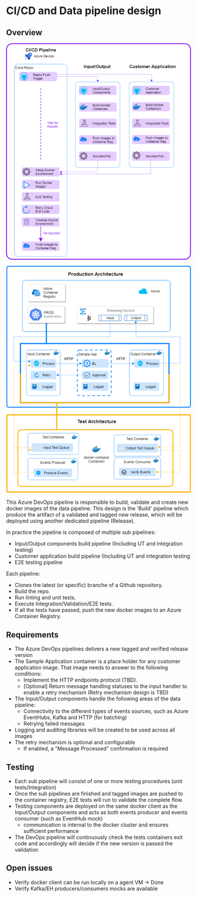 # CI/CD and Data pipeline design

## Overview

![architecure diagram - ci/cd pipeline](./agogosml-CI_CD.png)

![architecure diagram - data pipeline](./agogosml-Architecture.png)

This Azure DevOps pipeline is responsible to build, validate and create new docker images of the data pipeline. This design is the 'Build' pipeline which produce the artifact of a validated and tagged new release, which will be deployed using another dedicated pipeline (Release).

In practice the pipeline is composed of multiple sub pipelines:

- Input/Output components build pipeline (Including UT and integration testing)
- Customer application build pipeline (Including UT and integration testing
- E2E testing pipeline

Each pipeline:

- Clones the latest (or specific) branche of a Github repository.
- Build the repo.
- Run linting and unit tests.
- Execute Integration/Validation/E2E tests.
- If all the tests have passed, push the new docker images to an Azure Container Registry.

## Requirements

- The Azure DevOps pipelines delivers a new tagged and verified release version
- The Sample Application container is a place holder for any customer application image. That image needs to answer to the following conditions:
  - Implement the HTTP endpoints protocol (TBD).
  - [Optional] Return message handling statuses to the input handler to enable a retry mechanism (Retry mechanism design is TBD)
- The Input/Output components handle the following areas of the data pipeline:
  - Connectivity to the different types of events sources, such as Azure EventHubs, Kafka and HTTP (for batching)
  - Retrying failed messages
- Logging and auditing libraries will be created to be used across all images
- The retry mechanism is optional and configurable
  - If enabled, a "Message Processed" confirmation is required

## Testing

- Each sub pipeline will consist of one or more testing procedures (unit tests/Integration)
- Once the sub pipelines are finished and tagged images are pushed to the container registry, E2E tests will run to validate the complete flow.
- Testing components are deployed on the same docker client as the Input/Output components and acts as both events producer and events consumer (such as EventHub mock)
  - communication is internal to the docker cluster and ensures sufficient performance
- The DevOps pipeline will continuously check the tests containers exit code and accordingly will decide if the new version is passed the validation

## Open issues

- Verify docker client can be run locally on a agent VM -> Done
- Verify Kafka/EH producers/consumers mocks are available